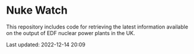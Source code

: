 # Nuke Watch

This repository includes code for retrieving the latest information available on the output of EDF nuclear power plants in the UK.

Last updated: 2022-12-14 20:09